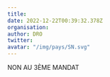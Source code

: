 ```yaml
---
title: 
date: 2022-12-22T00:39:32.378Z
organisation: 
author: DRO
twitter: 
avatar: "/img/pays/SN.svg"
---
```


NON AU 3ÈME MANDAT 